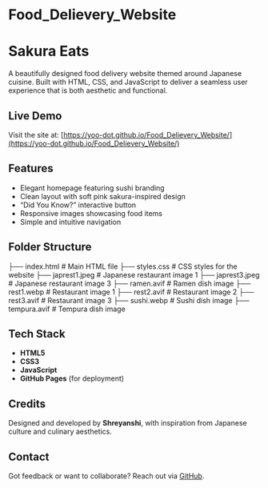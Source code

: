 # Food_Delievery_Website
# Sakura Eats 

A beautifully designed food delivery website themed around Japanese cuisine. Built with HTML, CSS, and JavaScript to deliver a seamless user experience that is both aesthetic and functional.

##  Live Demo

Visit the site at: [https://yoo-dot.github.io/Food_Delievery_Website/](https://yoo-dot.github.io/Food_Delievery_Website/)

## Features

- Elegant homepage featuring sushi branding
-  Clean layout with soft pink sakura-inspired design
-  “Did You Know?” interactive button
-  Responsive images showcasing food items
-  Simple and intuitive navigation

## Folder Structure

├── index.html                  # Main HTML file
├── styles.css                  # CSS styles for the website
├── japrest1.jpeg               # Japanese restaurant image 1
├── japrest3.jpeg               # Japanese restaurant image 3
├── ramen.avif                  # Ramen dish image
├── rest1.webp                  # Restaurant image 1
├── rest2.avif                  # Restaurant image 2
├── rest3.avif                  # Restaurant image 3
├── sushi.webp                  # Sushi dish image
├── tempura.avif                # Tempura dish image


##  Tech Stack

- **HTML5**
- **CSS3**
- **JavaScript** 
- **GitHub Pages** (for deployment)

##  Credits

Designed and developed by **Shreyanshi**, with inspiration from Japanese culture and culinary aesthetics.

## Contact

Got feedback or want to collaborate? Reach out via  [GitHub](https://github.com/yoo-dot).





